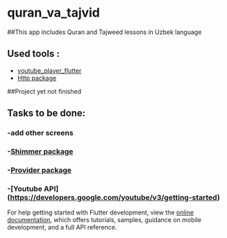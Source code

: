 # quran_va_tajvid

##This app includes Quran and Tajweed lessons in Uzbek language

 ## Used tools :
 - [youtube_player_flutter](https://pub.dev/packages/youtube_player_flutter)
 - [Http package](https://pub.dev/packages/http)

##Project yet not finished

## Tasks to be done: 
### -add other screens
### -[Shimmer package](https://pub.dev/packages/shimmer)
### -[Provider package](https://pub.dev/packages/provider)
### -[Youtube API] (https://developers.google.com/youtube/v3/getting-started)


For help getting started with Flutter development, view the
[online documentation](https://docs.flutter.dev/), which offers tutorials,
samples, guidance on mobile development, and a full API reference.

